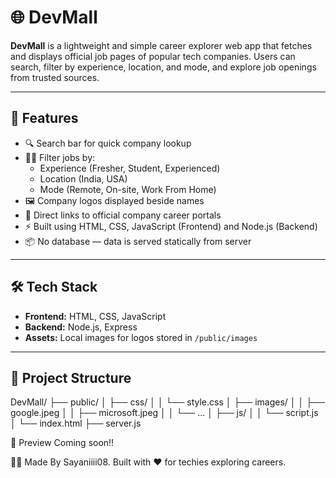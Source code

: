 # 🌐 DevMall

**DevMall** is a lightweight and simple career explorer web app that fetches and displays official job pages of popular tech companies. Users can search, filter by experience, location, and mode, and explore job openings from trusted sources.

---

## 🚀 Features

- 🔍 Search bar for quick company lookup
- 🧑‍💻 Filter jobs by:
  - Experience (Fresher, Student, Experienced)
  - Location (India, USA)
  - Mode (Remote, On-site, Work From Home)
- 🖼️ Company logos displayed beside names
- 🔗 Direct links to official company career portals
- ⚡ Built using HTML, CSS, JavaScript (Frontend) and Node.js (Backend)
- 📦 No database — data is served statically from server

---

## 🛠️ Tech Stack

- **Frontend:** HTML, CSS, JavaScript
- **Backend:** Node.js, Express
- **Assets:** Local images for logos stored in `/public/images`

---

## 📁 Project Structure
 DevMall/
├── public/
│ ├── css/
│ │ └── style.css
│ ├── images/
│ │ ├── google.jpeg
│ │ ├── microsoft.jpeg
│ │ └── ...
│ ├── js/
│ │ └── script.js
│ └── index.html
├── server.js

📸 Preview
Coming soon!!

🧑‍🎓 Made By
Sayaniiii08.
Built with ❤️ for techies exploring careers.
